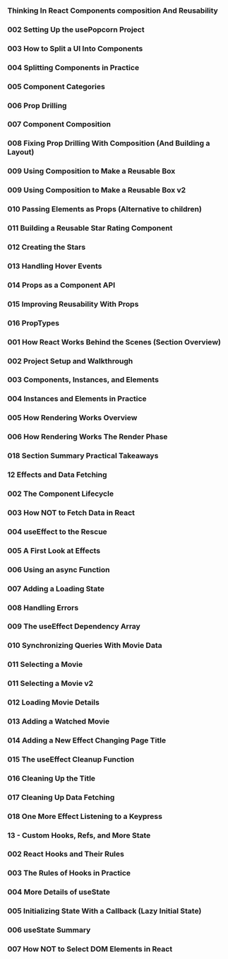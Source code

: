 ### Thinking In React Components composition And Reusability
### 002 Setting Up the usePopcorn Project
### 003 How to Split a UI Into Components
### 004 Splitting Components in Practice
### 005 Component Categories
### 006 Prop Drilling
### 007 Component Composition
### 008 Fixing Prop Drilling With Composition (And Building a Layout)
### 009 Using Composition to Make a Reusable Box
### 009 Using Composition to Make a Reusable Box v2
### 010 Passing Elements as Props (Alternative to children)
### 011 Building a Reusable Star Rating Component
### 012 Creating the Stars
### 013 Handling Hover Events
### 014 Props as a Component API
### 015 Improving Reusability With Props
### 016 PropTypes
### 001 How React Works Behind the Scenes (Section Overview)
### 002 Project Setup and Walkthrough
### 003 Components, Instances, and Elements
### 004 Instances and Elements in Practice
### 005 How Rendering Works Overview
### 006 How Rendering Works The Render Phase
### 018 Section Summary Practical Takeaways
### 12 Effects and Data Fetching
### 002 The Component Lifecycle
### 003 How NOT to Fetch Data in React
### 004 useEffect to the Rescue
### 005 A First Look at Effects
### 006 Using an async Function
### 007 Adding a Loading State
### 008 Handling Errors
### 009 The useEffect Dependency Array
### 010 Synchronizing Queries With Movie Data
### 011 Selecting a Movie
### 011 Selecting a Movie v2
### 012 Loading Movie Details
### 013 Adding a Watched Movie
### 014 Adding a New Effect Changing Page Title
### 015 The useEffect Cleanup Function
### 016 Cleaning Up the Title
### 017 Cleaning Up Data Fetching
### 018 One More Effect Listening to a Keypress
### 13 - Custom Hooks, Refs, and More State
### 002 React Hooks and Their Rules
### 003 The Rules of Hooks in Practice
### 004 More Details of useState
### 005 Initializing State With a Callback (Lazy Initial State)
### 006 useState Summary
### 007 How NOT to Select DOM Elements in React
